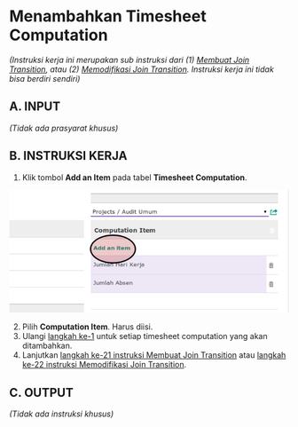# Menambahkan Timesheet Computation

*(Instruksi kerja ini merupakan sub instruksi dari (1) [Membuat Join Transition](./membuat.md), atau (2) [Memodifikasi Join Transition](./modifikasi.md). Instruksi kerja ini tidak bisa berdiri sendiri)*

## A. INPUT

*(Tidak ada prasyarat khusus)*

## B. INSTRUKSI KERJA

1. <a name="l1">Klik</a> tombol **Add an Item** pada tabel **Timesheet Computation**.

![](../../img/join-transition/tombol-add-timesheet-computation.png)

2. Pilih **Computation Item**. Harus diisi.
3. Ulangi [langkah ke-1](#l1) untuk setiap timesheet computation yang akan ditambahkan.
4. Lanjutkan [langkah ke-21 instruksi Membuat Join Transition](./membuat.md#l21) atau [langkah ke-22 instruksi Memodifikasi Join Transition](./modifikasi.md#l22).

## C. OUTPUT

*(Tidak ada instruksi khusus)*
